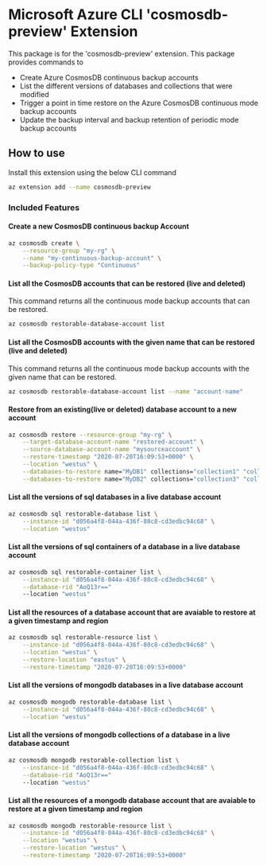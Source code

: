 # Microsoft Azure CLI 'cosmosdb-preview' Extension #

This package is for the 'cosmosdb-preview' extension.
This package provides commands to

- Create Azure CosmosDB continuous backup accounts
- List the different versions of databases and collections that were modified
- Trigger a point in time restore on the Azure CosmosDB continuous mode backup accounts
- Update the backup interval and backup retention of periodic mode backup accounts

## How to use ##

Install this extension using the below CLI command

```sh
az extension add --name cosmosdb-preview
```

### Included Features ###

#### Create a new CosmosDB continuous backup Account ####

```sh
az cosmosdb create \
    --resource-group "my-rg" \
    --name "my-continuous-backup-account" \
    --backup-policy-type "Continuous"
```

#### List all the CosmosDB accounts that can be restored (live and deleted) ####

This command returns all the continuous mode backup accounts that can be restored.

```sh
az cosmosdb restorable-database-account list
```

#### List all the CosmosDB accounts with the given name that can be restored (live and deleted) ####

This command returns all the continuous mode backup accounts with the given name that can be restored.

```sh
az cosmosdb restorable-database-account list --name "account-name"
```

#### Restore from an existing(live or deleted) database account to a new account ####

```sh
az cosmosdb restore --resource-group "my-rg" \
    --target-database-account-name "restored-account" \
    --source-database-account-name "mysourceaccount" \
    --restore-timestamp "2020-07-20T16:09:53+0000" \
    --location "westus" \
    --databases-to-restore name="MyDB1" collections="collection1" "collection2" \
    --databases-to-restore name="MyDB2" collections="collection3" "collection4"
```

#### List all the versions of sql databases in a live database account ####

```sh
az cosmosdb sql restorable-database list \
    --instance-id "d056a4f8-044a-436f-80c8-cd3edbc94c68" \
    --location "westus"
```

#### List all the versions of sql containers of a database in a live database account ####

```sh
az cosmosdb sql restorable-container list \
    --instance-id "d056a4f8-044a-436f-80c8-cd3edbc94c68" \
    --database-rid "AoQ13r=="
    --location "westus"
```

#### List all the resources of a database account that are avaiable to restore at a given timestamp and region ####

```sh
az cosmosdb sql restorable-resource list \
    --instance-id "d056a4f8-044a-436f-80c8-cd3edbc94c68" \
    --location "westus" \
    --restore-location "eastus" \
    --restore-timestamp "2020-07-20T16:09:53+0000"
```

#### List all the versions of mongodb databases in a live database account ####

```sh
az cosmosdb mongodb restorable-database list \
    --instance-id "d056a4f8-044a-436f-80c8-cd3edbc94c68" \
    --location "westus"
```

#### List all the versions of mongodb collections of a database in a live database account ####

```sh
az cosmosdb mongodb restorable-collection list \
    --instance-id "d056a4f8-044a-436f-80c8-cd3edbc94c68" \
    --database-rid "AoQ13r=="
    --location "westus"
```

#### List all the resources of a mongodb database account that are avaiable to restore at a given timestamp and region ####

```sh
az cosmosdb mongodb restorable-resource list \
    --instance-id "d056a4f8-044a-436f-80c8-cd3edbc94c68" \
    --location "westus" \
    --restore-location "westus" \
    --restore-timestamp "2020-07-20T16:09:53+0000"
```
